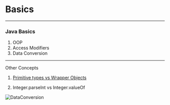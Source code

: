 # Basics 
-------------
### Java Basics
1. OOP 
2. Access Modifiers
3. Data Conversion

-------------
Other Concepts
1. [Primitive types vs Wrapper Objects](https://medium.com/@bpnorlander/java-understanding-primitive-types-and-wrapper-objects-a6798fb2afe9) 

2.  Integer.parseInt vs Integer.valueOf



![DataConversion](https://user-images.githubusercontent.com/15795912/97032992-43a7ce00-1580-11eb-8e3f-578331a18364.PNG)
